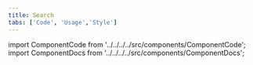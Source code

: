 ```yaml
---
title: Search
tabs: ['Code', 'Usage','Style']
---
```


import ComponentCode from '../../../../src/components/ComponentCode';
import ComponentDocs from '../../../../src/components/ComponentDocs';

<ComponentCode
    name="Small search"
    component="search" 
    variation="search--small"
    experimental="true"
    hasReactVersion="true"
    >
</ComponentCode>

<ComponentCode
    name="Large search"
    component="search" 
    variation="search--large"
    experimental="true"
    hasReactVersion="true"
    >
</ComponentCode>

<ComponentDocs component="search"></ComponentDocs>
